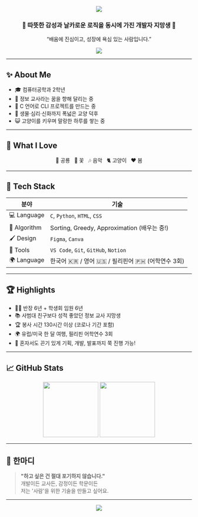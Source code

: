 <!-- 헤더 배너 -->
<div align="center">
  <img src="https://capsule-render.vercel.app/api?type=waving&color=0:ffc8dd,100:a8b7ff&height=160&section=header&text=Hi!%20I'm%20Eunsoo💖&fontSize=45&fontAlign=70&fontColor=ffffff" />
</div>

<!-- 인사 -->
<div align="center">
  
  <h3>🌼 따뜻한 감성과 날카로운 로직을 동시에 가진 개발자 지망생 🌼</h3>

  <p>“배움에 진심이고, 성장에 욕심 있는 사람입니다.”</p>
  
  <img src="https://readme-typing-svg.demolab.com?font=Fira+Code&pause=1000&color=FF99B4&center=true&vCenter=true&width=435&lines=Computer+Engineering+Student.;Future+Information+Teacher.;Creative+Maker.;I+never+give+up." />

</div>

---

## ✨ About Me

- 🎓 컴퓨터공학과 2학년  
- 🏫 정보 교사라는 꿈을 향해 달리는 중  
- 💬 C 언어로 CLI 프로젝트를 만드는 중  
- 🧠 생물·심리·신화까지 폭넓은 교양 덕후  
- 😺 고양이를 키우며 말랑한 하루를 쌓는 중

---

## 💖 What I Love

<div align="center">
  🦖 공룡 &nbsp; 🌸 꽃 &nbsp; 🎶 음악 &nbsp; 🐈 고양이 &nbsp; ❤️ 봄  
</div>

---

## 🔧 Tech Stack

| 분야         | 기술 |
|--------------|------|
| 💻 Language  | `C`, `Python`, `HTML`, `CSS` |
| 🧠 Algorithm | Sorting, Greedy, Approximation (배우는 중!) |
| 🖌 Design    | `Figma`, `Canva` |
| 📁 Tools     | `VS Code`, `Git`, `GitHub`, `Notion` |
| 🌍 Language  | 한국어 🇰🇷 / 영어 🇺🇸 / 필리핀어 🇵🇭 (어학연수 3회) |


---

## 🏆 Highlights

- 👩‍🎓 반장 6년 + 학생회 임원 6년  
- 📚 사범대 친구보다 성적 좋았던 정보 교사 지망생  
- 🏆 봉사 시간 130시간 이상 (코로나 기간 포함)  
- 🌍 유럽/미국 한 달 여행, 필리핀 어학연수 3회  
- 🧩 혼자서도 끈기 있게 기획, 개발, 발표까지 쭉 진행 가능!

---

## 📈 GitHub Stats

<div align="center">
  <img src="https://github-readme-stats.vercel.app/api?username=chloe903S2&show_icons=true&theme=tokyonight&hide=prs" height="150"/>
  <img src="https://github-readme-stats.vercel.app/api/top-langs/?username=chloe903S2&layout=compact&theme=tokyonight" height="150"/>
</div>

---

## 💬 한마디

> **"하고 싶은 건 절대 포기하지 않습니다."**  
> 개발이든 교사든, 감정이든 학문이든  
> 저는 '사람'을 위한 기술을 만들고 싶어요.

---

<div align="center">
  <img src="https://capsule-render.vercel.app/api?type=waving&color=0:a8b7ff,100:ffc8dd&height=100&section=footer" />
</div>
